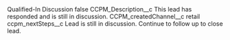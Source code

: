<?xml version="1.0" encoding="UTF-8"?>
<CustomMetadata xmlns="http://soap.sforce.com/2006/04/metadata" xmlns:xsi="http://www.w3.org/2001/XMLSchema-instance" xmlns:xsd="http://www.w3.org/2001/XMLSchema">
    <label>Qualified-In Discussion</label>
    <protected>false</protected>
    <values>
        <field>CCPM_Description__c</field>
        <value xsi:type="xsd:string">This lead has responded and is still in discussion.</value>
    </values>
    <values>
        <field>CCPM_createdChannel__c</field>
        <value xsi:type="xsd:string">retail</value>
    </values>
    <values>
        <field>ccpm_nextSteps__c</field>
        <value xsi:type="xsd:string">Lead is still in discussion.
Continue to follow up to close lead.</value>
    </values>
</CustomMetadata>
